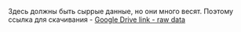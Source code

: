 Здесь должны быть сыррые данные, но они много весят. Поэтому ссылка для скачивания - [Google Drive link - raw data](https://drive.google.com/file/d/1cNIqu83s_tfcyiMj0WGQ9XLKQK_HzE76/view?usp=sharing)